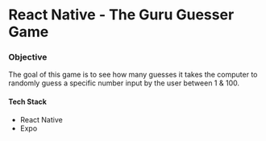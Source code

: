 # React Native - The Guru Guesser Game

### Objective
The goal of this game is to see how many guesses it takes the computer to randomly guess a specific number input by the user between 1 & 100.

#### Tech Stack
- React Native
- Expo